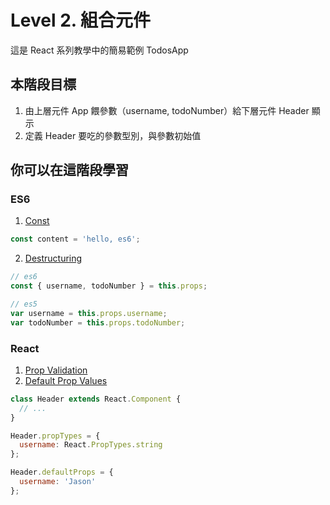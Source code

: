# Level 2. 組合元件
這是 React 系列教學中的簡易範例 TodosApp


## 本階段目標
1. 由上層元件 App 餵參數（username, todoNumber）給下層元件 Header 顯示
2. 定義 Header 要吃的參數型別，與參數初始值


## 你可以在這階段學習
### ES6
1. [Const](https://babeljs.io/docs/learn-es2015/#let-const)
```js
const content = 'hello, es6';
```

2. [Destructuring](https://babeljs.io/docs/learn-es2015/#destructuring)
```js
// es6
const { username, todoNumber } = this.props;

// es5
var username = this.props.username;
var todoNumber = this.props.todoNumber;
```

### React
1. [Prop Validation](https://facebook.github.io/react/docs/reusable-components.html#prop-validation)
2. [Default Prop Values](https://facebook.github.io/react/docs/reusable-components.html#default-prop-values)
```js
class Header extends React.Component {
  // ...
}

Header.propTypes = {
  username: React.PropTypes.string
};

Header.defaultProps = {
  username: 'Jason'
};
```
